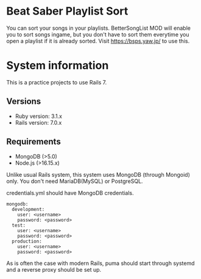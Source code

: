 # Beat Saber Playlist Sort

You can sort your songs in your playlists. BetterSongList MOD will enable you to sort songs ingame, but you don't have to sort them everytime you open a playlist if it is already sorted.
Visit https://bsps.yaw.jp/ to use this.

# System information

This is a practice projects to use Rails 7.

## Versions

* Ruby version: 3.1.x
* Rails version: 7.0.x

## Requirements

* MongoDB (>5.0)
* Node.js (>16.15.x)

Unlike usual Rails system, this system uses MongoDB (through Mongoid) only. You don't need MariaDB(MySQL) or PostgreSQL.

credentials.yml should have MongoDB credentials.

```
mongodb:
  development:
    user: <username>
    password: <password>
  test:
    user: <username>
    password: <password>
  production:
    user: <username>
    password: <password>
```

As is often the case with modern Rails, puma should start through systemd and a reverse proxy should be set up.
